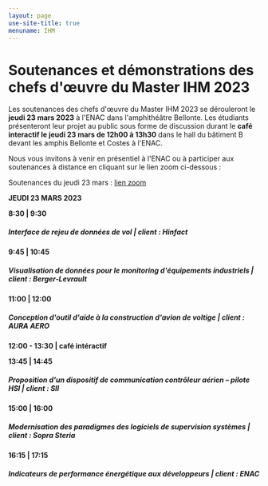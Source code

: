```yaml
---
layout: page
use-site-title: true
menuname: IHM
---
```


# Soutenances et démonstrations des chefs d'œuvre du Master IHM 2023

Les soutenances des chefs d'œuvre du Master IHM 2023 se dérouleront le **jeudi 23 mars 2023** à l'ENAC dans l'amphithéâtre Bellonte. 
Les étudiants présenteront leur projet au public sous forme de discussion durant le **café interactif le jeudi 23 mars de 12h00 à 13h30** 
dans le hall du bâtiment B devant les amphis Bellonte et Costes à l'ENAC.

Nous vous invitons à venir en présentiel à l'ENAC ou à participer aux soutenances à distance en cliquant sur le lien zoom ci-dessous :

Soutenances du jeudi 23 mars : [lien zoom](https://univ-tlse3-fr.zoom.us/j/94447201620)

 

**JEUDI 23 MARS 2023**

**8:30 \| 9:30**

##### Interface de rejeu de données de vol | client : Hinfact

**9:45 \| 10:45**

##### Visualisation de données pour le monitoring d'équipements industriels | client : Berger-Levrault

**11:00 \| 12:00**

##### Conception d'outil d'aide à la construction d'avion de voltige | client : AURA AERO

**12:00 - 13:30 \| café intéractif**

**13:45 \| 14:45**

##### Proposition d'un dispositif de communication contrôleur aérien – pilote HSI | client : SII

**15:00 \| 16:00**

##### Modernisation des paradigmes des logiciels de supervision systèmes | client : Sopra Steria

**16:15 \| 17:15**

##### Indicateurs de performance énergétique aux développeurs | client : ENAC

